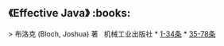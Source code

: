 <h2>《Effective Java》 :books: </h2> 
> 布洛克 (Bloch, Joshua) 著    机械工业出版社
* <a href="https://github.com/wuping5719/MyCNBlogs/blob/master/Reading-Notes/EffectiveJava/EffectiveJava01_34.md">1-34条</a>
* <a href="https://github.com/wuping5719/MyCNBlogs/blob/master/Reading-Notes/EffectiveJava/EffectiveJava35_78.md">35-78条</a>

